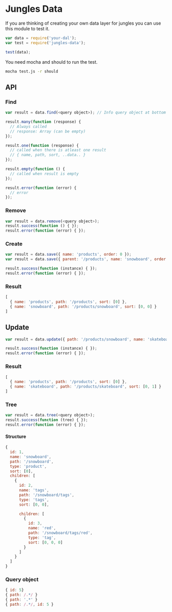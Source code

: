 # Jungles Data

If you are thinking of creating your own data layer for jungles you can use this module to test it.

```js
var data = require('your-dal');
var test = require('jungles-data');

test(data);
```

You need mocha and should to run the test.

```sh
mocha test.js -r should
```

## API

### Find

```js
var result = data.find(<query object>); // Info query object at bottom

result.many(function (response) {
  // Always called
  // response: Array (can be empty)
});

result.one(function (response) {
  // called when there is atleast one result
  // { name, path, sort, ..data.. }
});

result.empty(function () { 
  // called when result is empty
});

result.error(function (error) {
  // error
});
```

### Remove

```js
var result = data.remove(<query object>);
result.success(function () { });
result.error(function (error) { });
```

### Create

```js
var result = data.save({ name: 'products', order: 0 });
var result = data.save({ parent: '/products', name: 'snowboard', order: 0 });

result.success(function (instance) { });
result.error(function (error) { });
```

### Result

```js
[ 
  { name: 'products', path: '/products', sort: [0] },
  { name: 'snowboard', path: '/products/snowboard', sort: [0, 0] }
]
```

## Update

```js
var result = data.update({ path: '/products/snowboard', name: 'skateboard', order: 1 });

result.success(function (instance) { });
result.error(function (error) { });
```

### Result

```js
[ 
  { name: 'products', path: '/products', sort: [0] },
  { name: 'skateboard', path: '/products/skateboard', sort: [0, 1] }
]
```

### Tree

```js
var result = data.tree(<query object>); 
result.success(function (tree) { });
result.error(function (error) { });
```

#### Structure

```js
{
  id: 1,
  name: 'snowboard',
  path: '/snowboard',
  type: 'product',
  sort: [0],
  children: [
    {
      id: 2,
      name: 'tags',
      path: '/snowboard/tags',
      type: 'tags',
      sort: [0, 0],

      children: [
        {
          id: 3,
          name: 'red',
          path: '/snowboard/tags/red',
          type: 'tag',
          sort: [0, 0, 0]
        }
      ]
    }
  ]
}
```

### Query object

```js
{ id: 5} 
{ path: /.*/ } 
{ path: '.*' }
{ path: /.*/, id: 5 } 
```

